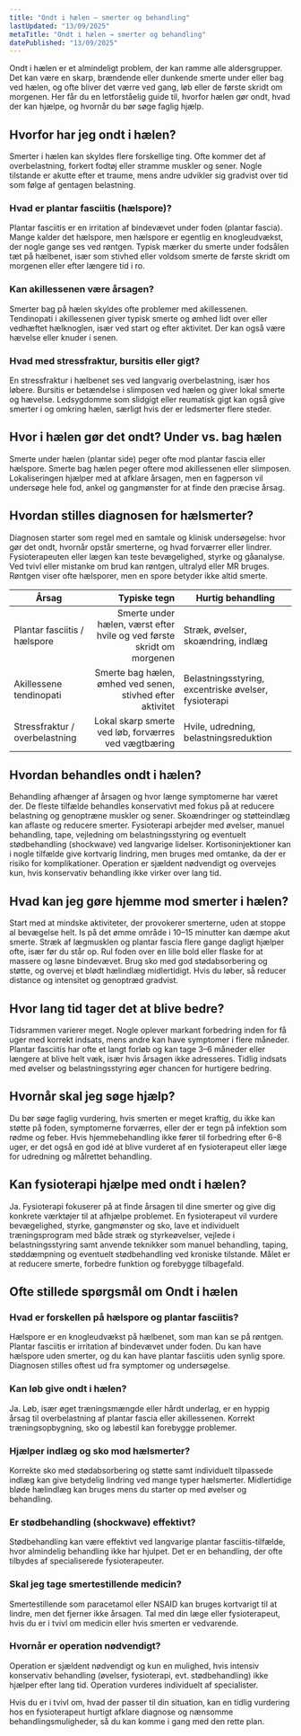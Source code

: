 ```yaml
---
title: "Ondt i hælen – smerter og behandling"
lastUpdated: "13/09/2025"
metaTitle: "Ondt i hælen → smerter og behandling"
datePublished: "13/09/2025"
---
```


Ondt i hælen er et almindeligt problem, der kan ramme alle aldersgrupper. Det kan være en skarp, brændende eller dunkende smerte under eller bag ved hælen, og ofte bliver det værre ved gang, løb eller de første skridt om morgenen. Her får du en letforståelig guide til, hvorfor hælen gør ondt, hvad der kan hjælpe, og hvornår du bør søge faglig hjælp.

## Hvorfor har jeg ondt i hælen?

Smerter i hælen kan skyldes flere forskellige ting. Ofte kommer det af overbelastning, forkert fodtøj eller stramme muskler og sener. Nogle tilstande er akutte efter et traume, mens andre udvikler sig gradvist over tid som følge af gentagen belastning.

### Hvad er plantar fasciitis (hælspore)?

Plantar fasciitis er en irritation af bindevævet under foden (plantar fascia). Mange kalder det hælspore, men hælspore er egentlig en knogleudvækst, der nogle gange ses ved røntgen. Typisk mærker du smerte under fodsålen tæt på hælbenet, især som stivhed eller voldsom smerte de første skridt om morgenen eller efter længere tid i ro.

### Kan akillessenen være årsagen?

Smerter bag på hælen skyldes ofte problemer med akillessenen. Tendinopati i akillessenen giver typisk smerte og ømhed lidt over eller vedhæftet hælknoglen, især ved start og efter aktivitet. Der kan også være hævelse eller knuder i senen.

### Hvad med stressfraktur, bursitis eller gigt?

En stressfraktur i hælbenet ses ved langvarig overbelastning, især hos løbere. Bursitis er betændelse i slimposen ved hælen og giver lokal smerte og hævelse. Ledsygdomme som slidgigt eller reumatisk gigt kan også give smerter i og omkring hælen, særligt hvis der er ledsmerter flere steder.

## Hvor i hælen gør det ondt? Under vs. bag hælen

Smerte under hælen (plantar side) peger ofte mod plantar fascia eller hælspore. Smerte bag hælen peger oftere mod akillessenen eller slimposen. Lokaliseringen hjælper med at afklare årsagen, men en fagperson vil undersøge hele fod, ankel og gangmønster for at finde den præcise årsag.

## Hvordan stilles diagnosen for hælsmerter?

Diagnosen starter som regel med en samtale og klinisk undersøgelse: hvor gør det ondt, hvornår opstår smerterne, og hvad forværrer eller lindrer. Fysioterapeuten eller lægen kan teste bevægelighed, styrke og gåanalyse. Ved tvivl eller mistanke om brud kan røntgen, ultralyd eller MR bruges. Røntgen viser ofte hælsporer, men en spore betyder ikke altid smerte.

| Årsag | Typiske tegn | Hurtig behandling |
|---|---:|---|
| Plantar fasciitis / hælspore | Smerte under hælen, værst efter hvile og ved første skridt om morgenen | Stræk, øvelser, skoændring, indlæg |
| Akillessene tendinopati | Smerte bag hælen, ømhed ved senen, stivhed efter aktivitet | Belastningsstyring, excentriske øvelser, fysioterapi |
| Stressfraktur / overbelastning | Lokal skarp smerte ved løb, forværres ved vægtbæring | Hvile, udredning, belastningsreduktion |

## Hvordan behandles ondt i hælen?

Behandling afhænger af årsagen og hvor længe symptomerne har været der. De fleste tilfælde behandles konservativt med fokus på at reducere belastning og genoptræne muskler og sener. Skoændringer og støtteindlæg kan aflaste og reducere smerter. Fysioterapi arbejder med øvelser, manuel behandling, tape, vejledning om belastningsstyring og eventuelt stødbehandling (shockwave) ved langvarige lidelser. Kortisoninjektioner kan i nogle tilfælde give kortvarig lindring, men bruges med omtanke, da der er risiko for komplikationer. Operation er sjældent nødvendigt og overvejes kun, hvis konservativ behandling ikke virker over lang tid.

## Hvad kan jeg gøre hjemme mod smerter i hælen?

Start med at mindske aktiviteter, der provokerer smerterne, uden at stoppe al bevægelse helt. Is på det ømme område i 10–15 minutter kan dæmpe akut smerte. Stræk af lægmusklen og plantar fascia flere gange dagligt hjælper ofte, især før du står op. Rul foden over en lille bold eller flaske for at massere og løsne bindevævet. Brug sko med god stødabsorbering og støtte, og overvej et blødt hælindlæg midlertidigt. Hvis du løber, så reducer distance og intensitet og genoptræd gradvist.

## Hvor lang tid tager det at blive bedre?

Tidsrammen varierer meget. Nogle oplever markant forbedring inden for få uger med korrekt indsats, mens andre kan have symptomer i flere måneder. Plantar fasciitis har ofte et langt forløb og kan tage 3–6 måneder eller længere at blive helt væk, især hvis årsagen ikke adresseres. Tidlig indsats med øvelser og belastningsstyring øger chancen for hurtigere bedring.

## Hvornår skal jeg søge hjælp?

Du bør søge faglig vurdering, hvis smerten er meget kraftig, du ikke kan støtte på foden, symptomerne forværres, eller der er tegn på infektion som rødme og feber. Hvis hjemmebehandling ikke fører til forbedring efter 6–8 uger, er det også en god idé at blive vurderet af en fysioterapeut eller læge for udredning og målrettet behandling.

## Kan fysioterapi hjælpe med ondt i hælen?

Ja. Fysioterapi fokuserer på at finde årsagen til dine smerter og give dig konkrete værktøjer til at afhjælpe problemet. En fysioterapeut vil vurdere bevægelighed, styrke, gangmønster og sko, lave et individuelt træningsprogram med både stræk og styrkeøvelser, vejlede i belastningsstyring samt anvende teknikker som manuel behandling, taping, støddæmpning og eventuelt stødbehandling ved kroniske tilstande. Målet er at reducere smerte, forbedre funktion og forebygge tilbagefald.

## Ofte stillede spørgsmål om Ondt i hælen

### Hvad er forskellen på hælspore og plantar fasciitis?
Hælspore er en knogleudvækst på hælbenet, som man kan se på røntgen. Plantar fasciitis er irritation af bindevævet under foden. Du kan have hælspore uden smerter, og du kan have plantar fasciitis uden synlig spore. Diagnosen stilles oftest ud fra symptomer og undersøgelse.

### Kan løb give ondt i hælen?
Ja. Løb, især øget træningsmængde eller hårdt underlag, er en hyppig årsag til overbelastning af plantar fascia eller akillessenen. Korrekt træningsopbygning, sko og løbestil kan forebygge problemer.

### Hjælper indlæg og sko mod hælsmerter?
Korrekte sko med stødabsorbering og støtte samt individuelt tilpassede indlæg kan give betydelig lindring ved mange typer hælsmerter. Midlertidige bløde hælindlæg kan bruges mens du starter op med øvelser og behandling.

### Er stødbehandling (shockwave) effektivt?
Stødbehandling kan være effektivt ved langvarige plantar fasciitis-tilfælde, hvor almindelig behandling ikke har hjulpet. Det er en behandling, der ofte tilbydes af specialiserede fysioterapeuter.

### Skal jeg tage smertestillende medicin?
Smertestillende som paracetamol eller NSAID kan bruges kortvarigt til at lindre, men det fjerner ikke årsagen. Tal med din læge eller fysioterapeut, hvis du er i tvivl om medicin eller hvis smerten er vedvarende.

### Hvornår er operation nødvendigt?
Operation er sjældent nødvendigt og kun en mulighed, hvis intensiv konservativ behandling (øvelser, fysioterapi, evt. stødbehandling) ikke hjælper efter lang tid. Operation vurderes individuelt af specialister.

Hvis du er i tvivl om, hvad der passer til din situation, kan en tidlig vurdering hos en fysioterapeut hurtigt afklare diagnose og nænsomme behandlingsmuligheder, så du kan komme i gang med den rette plan.